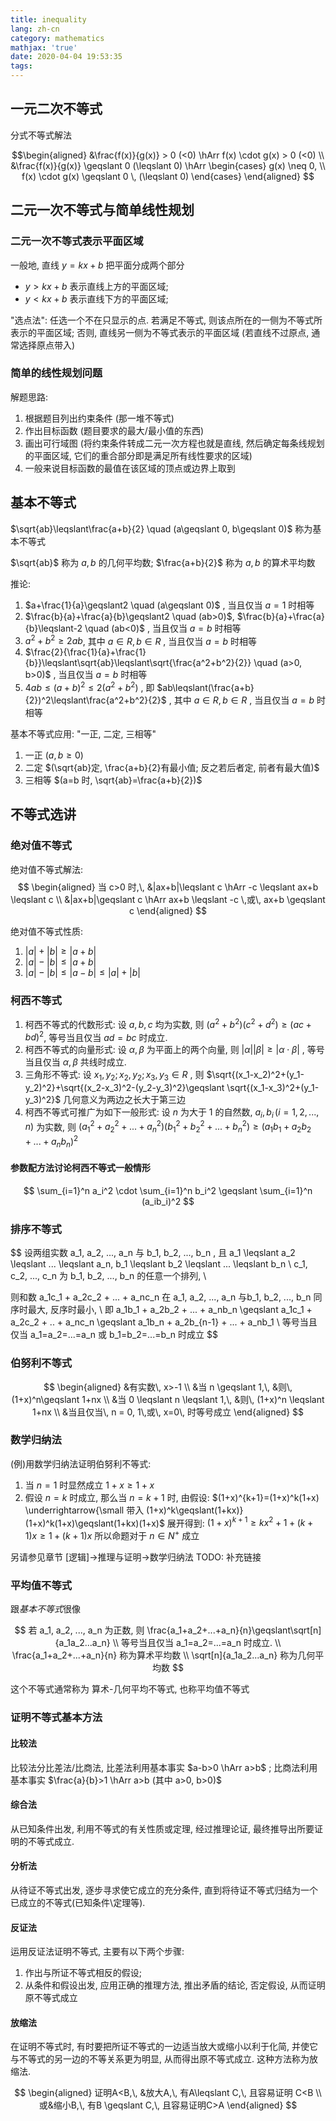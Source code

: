 ```yaml
---
title: inequality
lang: zh-cn
category: mathematics
mathjax: 'true'
date: 2020-04-04 19:53:35
tags:
---
```


## 一元二次不等式

分式不等式解法

$$\begin{aligned}
    &\frac{f(x)}{g(x)} > 0 (<0) \hArr f(x) \cdot g(x) > 0 (<0) \\
    &\frac{f(x)}{g(x)} \geqslant 0 (\leqslant 0) \hArr
    \begin{cases}
        g(x) \neq 0, \\
        f(x) \cdot g(x) \geqslant 0 \, (\leqslant 0)
    \end{cases}
\end{aligned}
$$

## 二元一次不等式与简单线性规划

### 二元一次不等式表示平面区域

一般地, 直线 $y=kx+b$ 把平面分成两个部分
* $y>kx+b$ 表示直线上方的平面区域;
* $y<kx+b$ 表示直线下方的平面区域;

"选点法": 任选一个不在只显示的点. 若满足不等式, 则该点所在的一侧为不等式所表示的平面区域; 否则, 直线另一侧为不等式表示的平面区域 (若直线不过原点, 通常选择原点带入)

### 简单的线性规划问题

解题思路:
1. 根据题目列出约束条件 (那一堆不等式)
2. 作出目标函数 (题目要求的最大/最小值的东西)
3. 画出可行域图 (将约束条件转成二元一次方程也就是直线, 然后确定每条线规划的平面区域, 它们的重合部分即是满足所有线性要求的区域)
4. 一般来说目标函数的最值在该区域的顶点或边界上取到

## 基本不等式

$\sqrt{ab}\leqslant\frac{a+b}{2} \quad (a\geqslant 0, b\geqslant 0)$ 称为基本不等式

$\sqrt{ab}$ 称为 $a, b$ 的几何平均数; $\frac{a+b}{2}$ 称为 $a, b$ 的算术平均数

推论:
1. $a+\frac{1}{a}\geqslant2 \quad (a\geqslant 0)$ , 当且仅当 $a=1$ 时相等
2. $\frac{b}{a}+\frac{a}{b}\geqslant2 \quad (ab>0)$, $\frac{b}{a}+\frac{a}{b}\leqslant-2 \quad (ab<0)$ , 当且仅当 $a=b$ 时相等
3. $a^2+b^2\geqslant2ab$, 其中 $a\in R, b\in R$ , 当且仅当 $a=b$ 时相等
4. $\frac{2}{\frac{1}{a}+\frac{1}{b}}\leqslant\sqrt{ab}\leqslant\sqrt{\frac{a^2+b^2}{2}} \quad (a>0, b>0)$ , 当且仅当 $a=b$ 时相等
5. $4ab\leqslant(a+b)^2\leqslant2(a^2+b^2)$ , 即 $ab\leqslant(\frac{a+b}{2})^2\leqslant\frac{a^2+b^2}{2}$ , 其中 $a\in R, b\in R$ , 当且仅当 $a=b$ 时相等

基本不等式应用: "一正, 二定, 三相等"
1. 一正 $(a, b\geqslant 0)$ 
2. 二定 $(\sqrt{ab}定, \frac{a+b}{2}有最小值; 反之若后者定, 前者有最大值)$
3. 三相等 $(a=b 时, \sqrt{ab}=\frac{a+b}{2})$

## 不等式选讲

### 绝对值不等式

绝对值不等式解法:
$$
\begin{aligned}
    当 c>0 时,\, &|ax+b|\leqslant c \hArr -c \leqslant ax+b \leqslant c \\
    &|ax+b|\geqslant c \hArr ax+b \leqslant -c \,或\, ax+b \geqslant c
\end{aligned}
$$

绝对值不等式性质:
1. $|a|+|b|\geqslant |a+b|$
2. $|a|-|b|\leqslant |a+b|$
3. $|a|-|b|\leqslant |a-b| \leqslant |a|+|b|$

### 柯西不等式

1. 柯西不等式的代数形式: 设 $a, b, c$ 均为实数, 则 $(a^2+b^2)(c^2+d^2)\geqslant(ac+bd)^2$, 等号当且仅当 $ad=bc$ 时成立.
2. 柯西不等式的向量形式: 设 $\alpha,\, \beta$ 为平面上的两个向量, 则 $|\alpha||\beta|\geqslant|\alpha\cdot\beta|$ , 等号当且仅当 $\alpha,\, \beta$ 共线时成立.
3. 三角形不等式: 设 $x_1, y_2; x_2, y_2; x_3, y_3 \in R$ , 则
   $\sqrt{(x_1-x_2)^2+(y_1-y_2)^2}+\sqrt{(x_2-x_3)^2-(y_2-y_3)^2}\geqslant \sqrt{(x_1-x_3)^2+(y_1-y_3)^2}$
   几何意义为两边之长大于第三边
4. 柯西不等式可推广为如下一般形式:
   设 $n$ 为大于 1 的自然数, $a_i,\, b_i \, (i=1, 2, ..., n)$ 为实数, 则 $(a_1^2 + a_2^2 + ... + a_n^2)(b_1^2 + b_2^2 + ... + b_n^2)\geqslant(a_1b_1 + a_2b_2 + ... + a_nb_n)^2$

#### 参数配方法讨论柯西不等式一般情形

$$
\sum_{i=1}^n a_i^2 \cdot \sum_{i=1}^n b_i^2 \geqslant \sum_{i=1}^n (a_ib_i)^2
$$

### 排序不等式

$$
设两组实数 a_1, a_2, ..., a_n 与 b_1, b_2, ..., b_n , 且 a_1   \leqslant a_2 \leqslant ... \leqslant a_n, b_1 \leqslant b_2   \leqslant ... \leqslant b_n \\
c_1, c_2, ..., c_n 为 b_1, b_2, ..., b_n 的任意一个排列, \\

则和数 a_1c_1 + a_2c_2 + ... + a_nc_n 在 a_1, a_2, ..., a_n 与b_1,    b_2, ..., b_n 同序时最大, 反序时最小, \\
即 a_1b_1 + a_2b_2 + ... + a_nb_n \geqslant a_1c_1 + a_2c_2 + .. +    a_nc_n \geqslant a_1b_n + a_2b_{n-1} + ... + a_nb_1 \\
等号当且仅当 a_1=a_2=...=a_n 或 b_1=b_2=...=b_n 时成立
$$

### 伯努利不等式

$$
\begin{aligned}
    &有实数\, x>-1 \\
    &当 n \geqslant 1,\, &则\, (1+x)^n\geqslant 1+nx \\
    &当 0 \leqslant n \leqslant 1,\, &则\, (1+x)^n \leqslant 1+nx \\
    &当且仅当\, n = 0, 1\,或\, x=0\, 时等号成立
\end{aligned}
$$

### 数学归纳法

(例)用数学归纳法证明伯努利不等式:
1. 当 $n=1$ 时显然成立 $1+x\geqslant 1+x$
2. 假设 $n=k$ 时成立, 那么当 $n=k+1$ 时, 由假设:
   $(1+x)^{k+1}=(1+x)^k(1+x) \underrightarrow{\small 带入 (1+x)^k\geqslant(1+kx)} (1+x)^k(1+x)\geqslant(1+kx)(1+x)$
   展开得到:
   $(1+x)^{k+1}\geqslant kx^2 + 1 + (k+1)x \geqslant 1 + (k+1)x$
   所以命题对于 $n\in N^+$ 成立

另请参见章节 \[逻辑\]->推理与证明->数学归纳法
TODO: 补充链接

### 平均值不等式

跟*基本不等式*很像

$$
若 a_1, a_2, ..., a_n 为正数, 则 \frac{a_1+a_2+...+a_n}{n}\geqslant\sqrt[n]{a_1a_2...a_n} \\
等号当且仅当 a_1=a_2=...=a_n 时成立. \\
\frac{a_1+a_2+...+a_n}{n} 称为算术平均数 \\
\sqrt[n]{a_1a_2...a_n} 称为几何平均数
$$

这个不等式通常称为 算术-几何平均不等式, 也称平均值不等式

### 证明不等式基本方法

#### 比较法

比较法分比差法/比商法, 
比差法利用基本事实 $a-b>0 \hArr a>b$ ;
比商法利用基本事实 $\frac{a}{b}>1 \hArr a>b (其中 a>0, b>0)$

#### 综合法

从已知条件出发, 利用不等式的有关性质或定理, 经过推理论证, 最终推导出所要证明的不等式成立.

#### 分析法

从待证不等式出发, 逐步寻求使它成立的充分条件, 直到将待证不等式归结为一个已成立的不等式(已知条件\定理等).

#### 反证法

运用反证法证明不等式, 主要有以下两个步骤:
1. 作出与所证不等式相反的假设;
2. 从条件和假设出发, 应用正确的推理方法, 推出矛盾的结论, 否定假设, 从而证明原不等式成立

#### 放缩法

在证明不等式时, 有时要把所证不等式的一边适当放大或缩小以利于化简, 并使它与不等式的另一边的不等关系更为明显, 从而得出原不等式成立. 这种方法称为放缩法.

$$
\begin{aligned}
    证明A<B,\, &放大A,\, 有A\leqslant C,\, 且容易证明 C<B \\
    或&缩小B,\, 有B \geqslant C,\, 且容易证明C>A
\end{aligned}
$$
